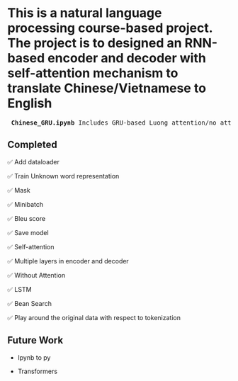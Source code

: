 # This is a natural language processing course-based project. The project is to designed an RNN-based encoder and decoder with self-attention mechanism to translate Chinese/Vietnamese to English


<pre>
 <b>Chinese_GRU.ipynb</b> Includes GRU-based Luong attention/no attention model for Chinese
</pre>




## Completed
:white_check_mark: Add dataloader

:white_check_mark: Train Unknown word representation

:white_check_mark: Mask

:white_check_mark: Minibatch

:white_check_mark: Bleu score

:white_check_mark: Save model

:white_check_mark: Self-attention

:white_check_mark: Multiple layers in encoder and decoder

:white_check_mark: Without Attention

:white_check_mark: LSTM

:white_check_mark: Bean Search

:white_check_mark: Play around the original data with respect to tokenization


## Future Work
* Ipynb to py

* Transformers


